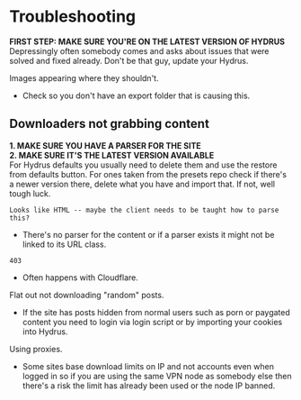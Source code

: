 # Troubleshooting
**FIRST STEP: MAKE SURE YOU'RE ON THE LATEST VERSION OF HYDRUS**  
Depressingly often somebody comes and asks about issues that were solved and fixed already. Don't be that guy, update your Hydrus.

Images appearing where they shouldn't.
 - Check so you don't have an export folder that is causing this.

## Downloaders not grabbing content
**1. MAKE SURE YOU HAVE A PARSER FOR THE SITE**  
**2. MAKE SURE IT'S THE LATEST VERSION AVAILABLE**  
For Hydrus defaults you usually need to delete them and use the restore from defaults button. For ones taken from the presets repo check if there's a newer version there, delete what you have and import that. If not, well tough luck.

`Looks like HTML -- maybe the client needs to be taught how to parse this?`  
 - There's no parser for the content or if a parser exists it might not be linked to its URL class.
 
 `403`
  - Often happens with Cloudflare.

Flat out not downloading "random" posts.
 - If the site has posts hidden from normal users such as porn or paygated content you need to login via login script or by importing your cookies into Hydrus.

Using proxies.
 - Some sites base download limits on IP and not accounts even when logged in so if you are using the same VPN node as somebody else then there's a risk the limit has already been used or the node IP banned.